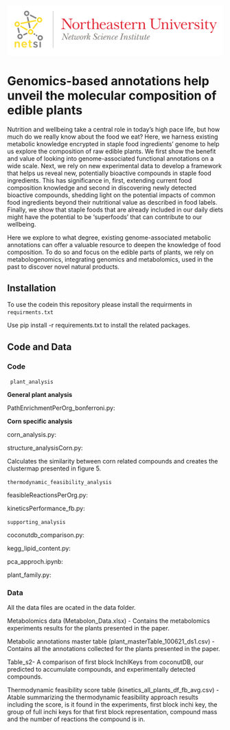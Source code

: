 
![Logo](https://github.com/Barabasi-Lab/Plant-genomics/blob/main/images/NetSci_Logo.png)



# Genomics-based annotations help unveil the molecular composition of edible plants

Nutrition and wellbeing take a central role in today’s high pace life, but how much do we really know about the food we eat? Here, we harness existing metabolic knowledge encrypted in staple food ingredients’ genome to help us explore the composition of raw edible plants. We first show the benefit and value of looking into genome-associated functional annotations on a wide scale. Next, we rely on new experimental data to develop a framework that helps us reveal new, potentially bioactive compounds in staple food ingredients. This has significance in, first, extending current food composition knowledge and second in discovering newly detected bioactive compounds, shedding light on the potential impacts of common food ingredients beyond their nutritional value as described in food labels. Finally, we show that staple foods that are already included in our daily diets might have the potential to be ‘superfoods’ that can contribute to our wellbeing.

Here we explore to what degree, existing genome-associated metabolic annotations can offer a valuable resource to deepen the knowledge of food composition. To do so and focus on the edible parts of plants, we rely on metabologenomics, integrating genomics and metabolomics, used in the past to discover novel natural products. 

## Installation

To use the codein this repository please install the requirments in ```requirments.txt```

Use pip install -r requirements.txt to install the related packages.

## Code and Data

### Code

``` plant_analysis```

**General plant analysis**

PathEnrichmentPerOrg_bonferroni.py:

**Corn specific analysis**

corn_analysis.py:


structure_analysisCorn.py:

Calculates the similarity between corn related compounds and creates the clustermap presented in figure 5.

``` thermodynamic_feasibility_analysis ```

feasibleReactionsPerOrg.py:


kineticsPerformance_fb.py:


``` supporting_analysis ```

coconutdb_comparison.py:

kegg_lipid_content.py:

pca_approch.ipynb:

plant_family.py:

### Data

All the data files are ocated in the data folder.

Metabolomics data (Metabolon_Data.xlsx) - Contains the metabolomics experiments results for the plants presented in the paper.

Metabolic annotations master table  (plant_masterTable_100621_ds1.csv) - Contains all the annotations collected for the plants presented in the paper.

Table_s2- A comparison of first block InchIKeys from coconutDB, our predicted to accumulate compounds, and experimentally detected compounds.

Thermodynamic feasibility score table (kinetics_all_plants_df_fb_avg.csv) - Atable summarizing the thermodynamic feasibility approach results including the score, is it found in the experiments, first block inchi key, the group of full inchi keys for that first block representation, compound mass and the number of reactions the compound is in.
